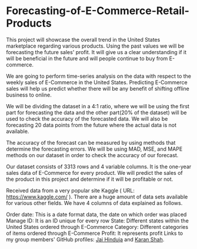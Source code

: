 # Forecasting-of-E-Commerce-Retail-Products
This project will showcase the overall trend in the United States marketplace regarding various products. Using the past values we will be forecasting the future sales' profit.
It will give us a clear understanding if it will be beneficial in the future and will people continue to buy from E-commerce.

We are going to perform time-series analysis on the data with respect to the weekly sales of E-Commerce in the United States. Predicting E-Commerce sales will help us predict whether there will be any benefit of shifting offline business to online.

We will be dividing the dataset in a 4:1 ratio, where we will be using the first part for forecasting the data and the other part(20% of the dataset) will be used to check the accuracy of the forecasted data. We will also be forecasting 20 data points from the future where the actual data is not available.

The accuracy of the forecast can be measured by using methods that determine the forecasting errors. We will be using MAD, MSE, and MAPE methods on our dataset in order to check the accuracy of our forecast.

Our dataset consists of 3313 rows and 4 variable columns. It is the one-year sales data of E-Commerce for every product. We will predict the sales of the product in this project and determine if it will be profitable or not.

Received data from a very popular site Kaggle ( URL: https://www.kaggle.com/ ). There are a huge amount of data sets available for various other fields. We have 4 columns of data explained as follows.

Order date: This is a date format data, the date on which order was placed
Manage ID: It is an ID unique for every row
State: Different states within the United States ordered through E-Commerce
Category: Different categories of items ordered through E-Commerce
Profit: It represents profit
Links to my group members' GitHub profiles: [Jai Hinduja](https://github.com/Jaihinduja/) and [Karan Shah](https://github.com/KaranS279).
